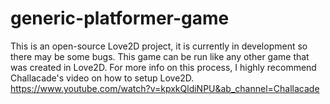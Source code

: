 # generic-platformer-game
This is an open-source Love2D project, it is currently in development so there may be some bugs.
This game can be run like any other game that was created in Love2D. For more info on this process, I highly recommend Challacade's video on how to setup Love2D. https://www.youtube.com/watch?v=kpxkQldiNPU&ab_channel=Challacade
